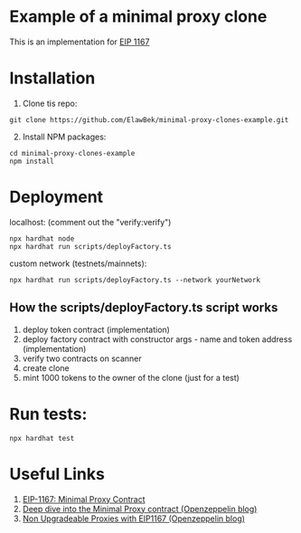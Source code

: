 # Example of a minimal proxy clone

This is an implementation for [EIP 1167](https://eips.ethereum.org/EIPS/eip-1167)

# Installation

1. Clone tis repo:

```shell
git clone https://github.com/ElawBek/minimal-proxy-clones-example.git
```

2. Install NPM packages:

```shell
cd minimal-proxy-clones-example
npm install
```

# Deployment

localhost: (comment out the "verify:verify")

```shell
npx hardhat node
npx hardhat run scripts/deployFactory.ts
```

custom network (testnets/mainnets):

```shell
npx hardhat run scripts/deployFactory.ts --network yourNetwork
```

## How the scripts/deployFactory.ts script works

1. deploy token contract (implementation)
2. deploy factory contract with constructor args - name and token address (implementation)
3. verify two contracts on scanner
4. create clone
5. mint 1000 tokens to the owner of the clone (just for a test)

# Run tests:

```shell
npx hardhat test
```

# Useful Links

1. [EIP-1167: Minimal Proxy Contract](https://eips.ethereum.org/EIPS/eip-1167)
2. [Deep dive into the Minimal Proxy contract (Openzeppelin blog)](https://blog.openzeppelin.com/deep-dive-into-the-minimal-proxy-contract/)
3. [Non Upgradeable Proxies with EIP1167 (Openzeppelin blog)](https://blog.openzeppelin.com/the-state-of-smart-contract-upgrades/#minimal-proxies)
